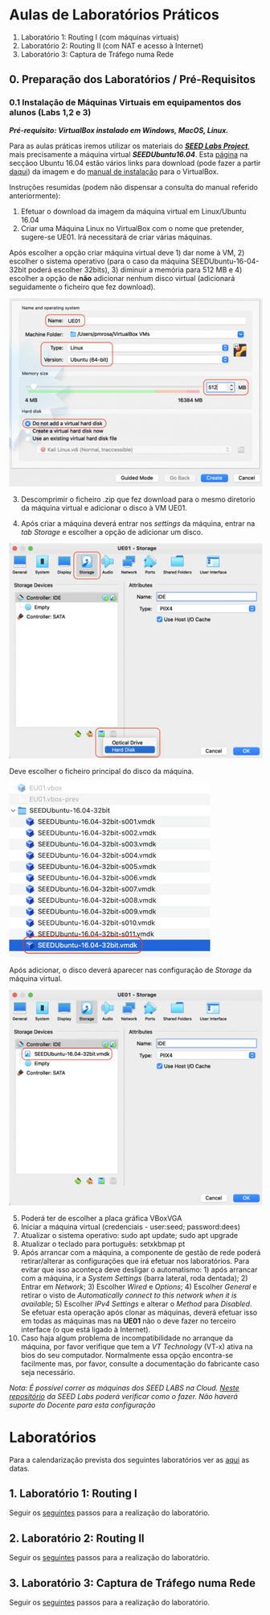 # Aulas de Laboratórios Práticos


1. Laboratório 1: Routing I (com máquinas virtuais) 
2. Laboratório 2: Routing II (com NAT e acesso à Internet)
3. Laboratório 3: Captura de Tráfego numa Rede  

## 0. Preparação dos Laboratórios / Pré-Requisitos

### 0.1 Instalação de Máquinas Virtuais em equipamentos dos alunos (Labs 1,2 e 3)

***Pré-requisito: VirtualBox instalado em Windows, MacOS, Linux.***

Para as aulas práticas iremos utilizar os materiais do ***[SEED Labs Project](https://seedsecuritylabs.org/)***, mais precisamente a máquina virtual ***SEEDUbuntu16.04***.
Esta [página](https://seedsecuritylabs.org/labsetup.html) na secçãoo Ubuntu 16.04 estão vários links para download (pode fazer a partir [daqui](https://drive.google.com/file/d/12l8OO3PXHjUsf9vfjkAf7-I6bsixvMUa/view?usp=sharing)) da imagem e do [manual de instalação](https://seedsecuritylabs.org/Labs_16.04/Documents/SEEDVM_VirtualBoxManual.pdf) para o VirtualBox.

Instruções resumidas (podem não dispensar a consulta do manual referido anteriormente):

1. Efetuar o download da imagem da máquina virtual em Linux/Ubuntu 16.04
2. Criar uma Máquina Linux no VirtualBox com o nome que pretender, sugere-se UE01. Irá necessitará de criar várias máquinas.

Após escolher a opção criar máquina virtual deve 1) dar nome à VM, 2) escolher o sistema operativo (para o caso da máquina SEEDUbuntu-16-04-32bit poderá escolher 32bits), 3) diminuir a memória para 512 MB e 4) escolher a opção de **não** adicionar nenhum disco virtual (adicionará seguidamente o ficheiro que fez download).

<img src="seed-ubuntu-16-04-fig1.png" alt="Desktop no PC" width="600"/>

3. Descomprimir o ficheiro .zip que fez download para o mesmo diretorio da máquina virtual e adicionar o disco à VM UE01.

4. Após criar a máquina deverá entrar nos *settings* da máquina, entrar na *tab* *Storage* e escolher a opção de adicionar um disco.

<img src="seed-ubuntu-16-04-fig2.png" alt="Desktop no PC" width="600"/>

Deve escolher o ficheiro principal do disco da máquina.

<img src="seed-ubuntu-16-04-fig3.png" alt="Desktop no PC" width="400"/>

Após adicionar, o disco deverá aparecer nas configuração de *Storage* da máquina virtual.

<img src="seed-ubuntu-16-04-fig4.png" alt="Desktop no PC" width="600"/>

5. Poderá ter de escolher a placa gráfica VBoxVGA
6. Iniciar a máquina virtual (credenciais - user:seed; password:dees)
7. Atualizar o sistema operativo: sudo apt update; sudo apt upgrade
8. Atualizar o teclado para português: setxkbmap pt
9. Após arrancar com a máquina, a componente de gestão de rede poderá retirar/alterar as configurações que irá efetuar nos laboratórios. Para evitar que isso aconteça deve desligar o automatismo: 1) após arrancar com a máquina, ir a *System Settings* (barra lateral, roda dentada); 2) Entrar em *Network*; 3) Escolher *Wired* e *Options*; 4) Escolher *General* e retirar o visto de *Automatically connect to this network when it is available*; 5) Escolher *IPv4 Settings* e alterar o *Method* para *Disabled*. Se efetuar esta operação após clonar as máquinas, deverá efetuar isso em todas as máquinas mas na **UE01** não o deve fazer no terceiro interface (o que está ligado à Internet).
10. Caso haja algum problema de incompatibilidade no arranque da máquina, por favor verifique que tem a *VT Technology* (VT-x) ativa na bios do seu computador. Normalmente essa opção encontra-se facilmente mas, por favor, consulte a documentação do fabricante caso seja necessário.

*Nota: É possível correr as máquinas dos SEED LABS na Cloud. [Neste repositório](https://github.com/seed-labs/seed-labs/blob/master/manuals/cloud/seedvm-cloud.md) da SEED Labs poderá verificar como o fazer. Não haverá suporte do Docente para esta configuração*

# Laboratórios
Para a calendarização prevista dos seguintes laboratórios ver as [aqui](https://github.com/pmrosa-classes/RedesComputadoresIG/blob/main/README.md#planeamento-previsto-pode-sofrer-alteraçõesplaneamento) as datas.

## 1. Laboratório 1: Routing I 

Seguir os [seguintes](https://github.com/pmrosa-classes/RedesComputadoresIG/blob/main/AulasLabsPraticos/RoutingI.md) passos para a realização do laboratório.

## 2. Laboratório 2: Routing II

Seguir os [seguintes](https://github.com/pmrosa-classes/RedesComputadoresIG/blob/main/AulasLabsPraticos/RoutingII.md) passos para a realização do laboratório.

## 3. Laboratório 3: Captura de Tráfego numa Rede 

Seguir os [seguintes](https://github.com/pmrosa-classes/RedesComputadoresIG/blob/main/AulasLabsPraticos/CapturaTrafegoRede.md) passos para a realização do laboratório.

